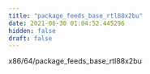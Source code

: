 ```yaml
---
title: "package_feeds_base_rtl88x2bu"
date: 2021-06-30 01:04:52.445296
hidden: false
draft: false
---
```


x86/64/package_feeds_base_rtl88x2bu

